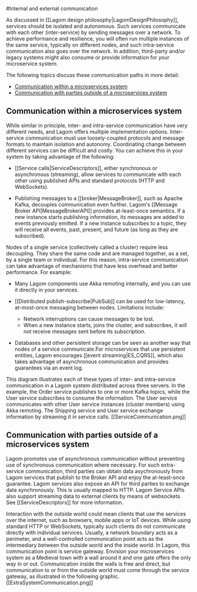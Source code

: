 #Internal and external communication

As discussed in [[Lagom design philosophy|LagomDesignPhilosophy]], services should be isolated and autonomous. Such services communicate with each other (inter-service) by sending messages over a network. To achieve performance and resilience, you will often run multiple instances of the same service, typically on different nodes, and such intra-service communication also goes over the network. In addition, third-party and/or legacy systems might also consume or provide information for your microservice system.

The following topics discuss these communication paths in more detail:

* [Communication within a microservices system](#Communication-within-a-microservices-system)
* [Communication with parties outside of a microservices system](#Communication-with-parties-outside-of-a-microservices-system)

## Communication within a microservices system 

While similar in principle, inter- and intra-service communication have very different needs, and Lagom offers multiple implementation options. Inter-service communication must use loosely-coupled protocols and message formats to maintain isolation and autonomy. Coordinating change between different services can be difficult and costly. You can achieve this in your system by taking advantage of the following:

* [[Service calls|ServiceDescriptors]], either synchronous or asynchronous (streaming), allow services to communicate with each other using published APIs and standard protocols (HTTP and WebSockets).

* Publishing messages to a [[broker|MessageBroker]], such as Apache Kafka, decouples communication even further. Lagom's [[Message Broker API|MessageBrokerAPI]] provides at-least-once semantics. If a new instance starts publishing information, its messages are added to events previously emitted. If a new instance subscribes to a topic, they will receive all events, past, present, and future (as long as they are subscribed).

Nodes of a single service (collectively called a cluster) require less decoupling. They share the same code and are managed together, as a set, by a single team or individual. For this reason, intra-service communication can take advantage of mechanisms that have less overhead and better performance. For example:

* Many Lagom components use Akka remoting internally, and you can use it directly in your services.

* [[Distributed publish-subscribe|PubSub]] can be used for low-latency, at-most-once messaging between nodes. Limitations include:
<ul><ul>
<li>Network interruptions can cause messages to be lost. </li>
<li>When a new instance starts, joins the cluster, and subscribes, it will not receive messages sent before its subscription.</li>
</ul></ul>  

* Databases and other persistent storage can be seen as another way that nodes of a service communicate.For microservices that use persistent entities, Lagom encourages [[event streaming|ES_CQRS]], which also takes advantage of asynchronous communication and provides guarantees via an event log.

This diagram illustrates each of these types of inter- and intra-service communication in a Lagom system distributed across three servers. In the example, the Order service publishes to one or more Kafka topics, while the User service subscribes to consume the information. The User service communicates with other User service instances (cluster members) using Akka remoting. The Shipping service and User service exchange information by streaming it in service calls. [[ServiceCommunication.png]] 

## Communication with parties outside of a microservices system

Lagom promotes use of asynchronous communication without preventing use of synchronous communication where necessary. For such extra-service communication, third parties can obtain data asychronously from Lagom services that publish to the Broker API and enjoy the at-least-once guarantee. Lagom services also expose an API for third parties to exchange data synchronously. This is usually mapped to HTTP. Lagom Service APIs also support streaming data to external clients by means of websockets. See [[ServiceDescriptors]] for more information. 

Interaction with the outside world could mean clients that use the services over the internet, such as browsers, mobile apps or IoT devices. While using standard HTTP or WebSockets, typically such clients do not communicate directly with individual services. Usually, a network boundary acts as a perimeter, and a well-controlled communication point acts as the intermediary between the outside world and the inside world. In Lagom, this communication point is service gateway. Envision your microservices system as a Medieval town with a wall around it and one gate offers the only way in or out. Communication inside the walls is free and direct, but communication to or from the outside world must come through the service gateway, as illustrated in the following graphic. [[ExtraSystemCommunication.png]]



<!---For example, in the following diagram (see slide 5), notice the microservices running in a cluster on separate nodes (JVMs). The microservices in the cluster communicate with each other. Outside the cluster, a Service Gateway, a message broker, and other services also exchange messages. You can choose the type of communication appropriate for each service, whether that is: WebSockets, Akka pub-sub, or the Kafka message broker, and for services that need persistence, event streams. In the example, where all communication is asynchronous, failures or latency will not prevent any individual service from doing its job. -->

 